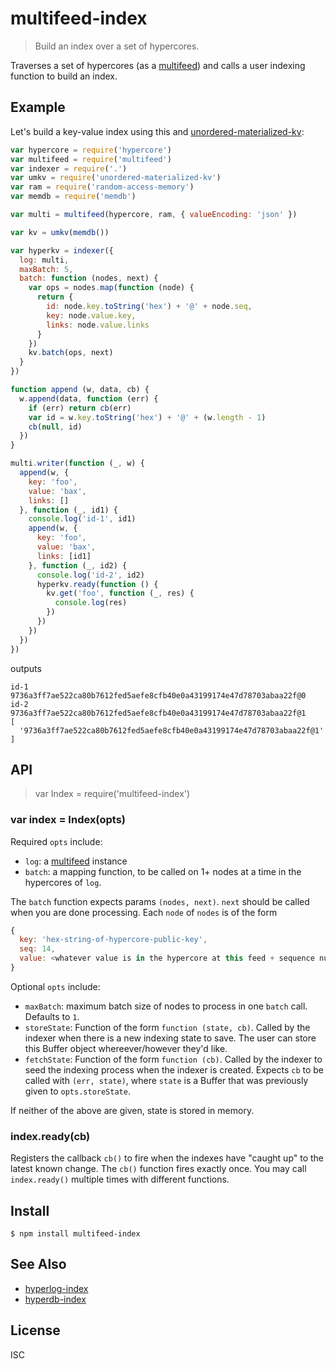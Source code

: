 # multifeed-index

> Build an index over a set of hypercores.

Traverses a set of hypercores (as a
[multifeed](https://github.com/noffle/multifeed)) and calls a user
indexing function to build an index.

## Example

Let's build a key-value index using this and
[unordered-materialized-kv](https://github.com/substack/unordered-materialized-kv):

```js
var hypercore = require('hypercore')
var multifeed = require('multifeed')
var indexer = require('.')
var umkv = require('unordered-materialized-kv')
var ram = require('random-access-memory')
var memdb = require('memdb')

var multi = multifeed(hypercore, ram, { valueEncoding: 'json' })

var kv = umkv(memdb())

var hyperkv = indexer({
  log: multi,
  maxBatch: 5,
  batch: function (nodes, next) {
    var ops = nodes.map(function (node) {
      return {
        id: node.key.toString('hex') + '@' + node.seq,
        key: node.value.key,
        links: node.value.links
      }
    })
    kv.batch(ops, next)
  }
})

function append (w, data, cb) {
  w.append(data, function (err) {
    if (err) return cb(err)
    var id = w.key.toString('hex') + '@' + (w.length - 1)
    cb(null, id)
  })
}

multi.writer(function (_, w) {
  append(w, {
    key: 'foo',
    value: 'bax',
    links: []
  }, function (_, id1) {
    console.log('id-1', id1)
    append(w, {
      key: 'foo',
      value: 'bax',
      links: [id1]
    }, function (_, id2) {
      console.log('id-2', id2)
      hyperkv.ready(function () {
        kv.get('foo', function (_, res) {
          console.log(res)
        })
      })
    })
  })
})
```

outputs

```
id-1 9736a3ff7ae522ca80b7612fed5aefe8cfb40e0a43199174e47d78703abaa22f@0
id-2 9736a3ff7ae522ca80b7612fed5aefe8cfb40e0a43199174e47d78703abaa22f@1
[
  '9736a3ff7ae522ca80b7612fed5aefe8cfb40e0a43199174e47d78703abaa22f@1'
]
```

## API

> var Index = require('multifeed-index')

### var index = Index(opts)

Required `opts` include:

- `log`: a [multifeed](https://github.com/noffle/multifeed) instance
- `batch`: a mapping function, to be called on 1+ nodes at a time in the
  hypercores of `log`.

The `batch` function expects params `(nodes, next)`. `next` should be called
when you are done processing. Each `node` of `nodes` is of the form

```js
{
  key: 'hex-string-of-hypercore-public-key',
  seq: 14,
  value: <whatever value is in the hypercore at this feed + sequence number>
}
```

Optional `opts` include:

- `maxBatch`: maximum batch size of nodes to process in one `batch` call.
  Defaults to `1`.
- `storeState`: Function of the form `function (state, cb)`. Called by the
  indexer when there is a new indexing state to save. The user can store this
  Buffer object whereever/however they'd like.
- `fetchState`: Function of the form `function (cb)`. Called by the indexer to
  seed the indexing process when the indexer is created. Expects `cb` to be
  called with `(err, state)`, where `state` is a Buffer that was previously
  given to `opts.storeState`.

If neither of the above are given, state is stored in memory.

### index.ready(cb)

Registers the callback `cb()` to fire when the indexes have "caught up" to the
latest known change. The `cb()` function fires exactly once. You may call
`index.ready()` multiple times with different functions.

## Install

```
$ npm install multifeed-index
```

## See Also
- [hyperlog-index](https://github.com/substack/hyperlog-index)
- [hyperdb-index](https://github.com/noffle/hyperdb-index)

## License

ISC
